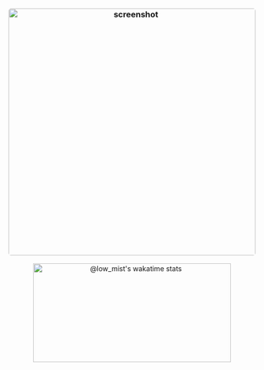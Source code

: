 <h3 align="center"><img width="500" style="border-radius:5px;" alt="screenshot" src="https://raw.githubusercontent.com/mrastegars/mrastegars/main/GitHub%20REDME.png"></h3>
</p>
</div>
<!-- ![](./profile-3d-contrib/profile-night-rainbow.svg) -->
<!-- <div align="center">
  <a href="https://github.com/mrastegars?tab=repositories">
    <img src="https://github-readme-stats-alpha-seven-73.vercel.app/api?username=mrastegars&theme=gotham&show_icons=true&count_private=true&hide_border=true&role=OWNER,ORGANIZATION_MEMBER,COLLABORATOR&adfsafsaf=asdfsafdsfa"  width="48%" alt="@Shahriar-0 github-readme-stats"/>
  </a>
  <a href="https://github.com/mrastegars?tab=repositories">
    <img src="https://github-readme-streak-stats.herokuapp.com?user=mrastegars&theme=gotham&hide_border=true&date_format=M%20j%5B%2C%20Y%5D"  width="48%" alt="@low_mist's github-readme-streak-stats"/>
  </a>
</div> 

<p align="center">
    <a href="https://wakatime.com/@low_mist">
        <img src="https://github-readme-activity-graph.vercel.app/graph?username=mrastegars&theme=react-dark&hide_border=true&hide_title=false&area=true&custom_title=Total%20contribution%20graph%20in%20all%20repo" width="95%" alt="activity graph">
    </a>
</p> -->
<div align="center">
  <a href="https://wakatime.com/@low_mist" style="margin-right: 0;">
    <img height="200px" src="https://github-readme-stats.vercel.app/api/wakatime?username=low_mist&theme=gotham&hide_border=true&layout=compact&hide_title=true&langs_count=14&range=all_time" width="400px" alt="@low_mist's wakatime stats"/>
  </a>
</div>

<script>

(r=()=>setInterval(t=>{for(j=o="\n",y=5;y--;document.body["inn"
+"erHTML"]="<pre>&lt"+(S="script>\n")+o+"\n\n&lt/"+S)for(x=-01;
63-!y>x++;o+=`(r=${r})()`[j++].fontcolor(c?"#FF0":"#444"))c=x/2
%4<3&&parseInt("odRFacb67o2vi5gmOZmwFNteohbOh3sw".slice(i="9"<(
D=Date()[16+(x/8|0)])?30:D*3,i+3),36)&1<<(x/2|0)%4+3*y},100))()

</script>
